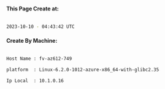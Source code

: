 
   
#### This Page Create at:

```bash

2023-10-10 - 04:43:42 UTC

```

#### Create By Machine:

```bash

Host Name : fv-az612-749

platform  : Linux-6.2.0-1012-azure-x86_64-with-glibc2.35

Ip Local  : 10.1.0.16

```

